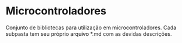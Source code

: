 # Microcontroladores

Conjunto de bibliotecas para utilização em microcontroladores.
Cada subpasta tem seu próprio arquivo *.md com as devidas descrições.

